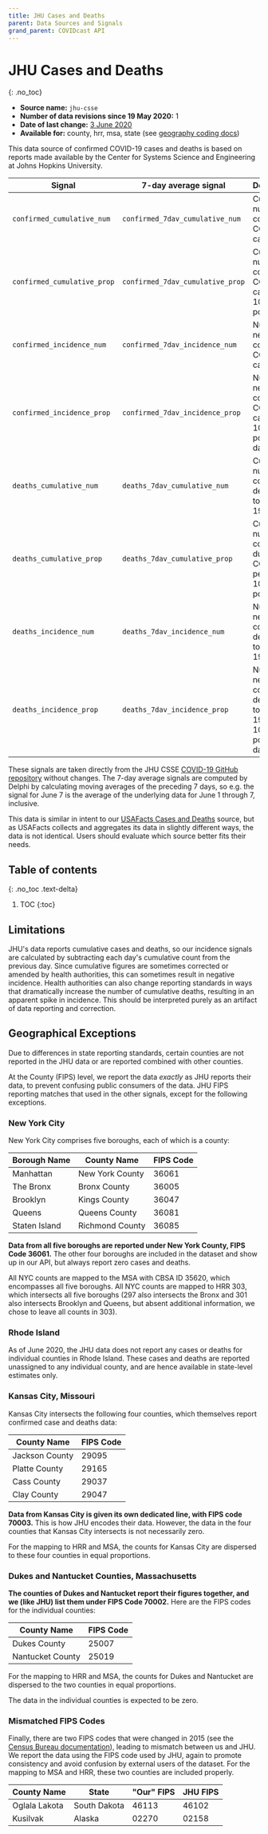 ```yaml
---
title: JHU Cases and Deaths
parent: Data Sources and Signals
grand_parent: COVIDcast API
---
```


# JHU Cases and Deaths
{: .no_toc}

* **Source name:** `jhu-csse`
* **Number of data revisions since 19 May 2020:** 1
* **Date of last change:** [3 June 2020](../covidcast_changelog.md#jhu-csse)
* **Available for:** county, hrr, msa, state (see [geography coding docs](../covidcast_geography.md))

This data source of confirmed COVID-19 cases and deaths is based on reports made
available by the Center for Systems Science and Engineering at Johns Hopkins
University.

| Signal | 7-day average signal | Description |
| --- | --- | --- |
| `confirmed_cumulative_num` | `confirmed_7dav_cumulative_num` | Cumulative number of confirmed COVID-19 cases |
| `confirmed_cumulative_prop` | `confirmed_7dav_cumulative_prop` | Cumulative number of confirmed COVID-19 cases per 100,000 population |
| `confirmed_incidence_num` | `confirmed_7dav_incidence_num` | Number of new confirmed COVID-19 cases, daily |
| `confirmed_incidence_prop` | `confirmed_7dav_incidence_prop` | Number of new confirmed COVID-19 cases per 100,000 population, daily |
| `deaths_cumulative_num` | `deaths_7dav_cumulative_num` | Cumulative number of confirmed deaths due to COVID-19 |
| `deaths_cumulative_prop` | `deaths_7dav_cumulative_prop` | Cumulative number of confirmed due to COVID-19, per 100,000 population |
| `deaths_incidence_num` | `deaths_7dav_incidence_num` | Number of new confirmed deaths due to COVID-19, daily |
| `deaths_incidence_prop` | `deaths_7dav_incidence_prop` | Number of new confirmed deaths due to COVID-19 per 100,000 population, daily |

These signals are taken directly from the JHU CSSE [COVID-19 GitHub
repository](https://github.com/CSSEGISandData/COVID-19) without changes. The
7-day average signals are computed by Delphi by calculating moving averages of
the preceding 7 days, so e.g. the signal for June 7 is the average of the
underlying data for June 1 through 7, inclusive.

This data is similar in intent to our [USAFacts Cases and Deaths](usa-facts.md)
source, but as USAFacts collects and aggregates its data in slightly different
ways, the data is not identical. Users should evaluate which source better fits
their needs.

## Table of contents
{: .no_toc .text-delta}

1. TOC
{:toc}

## Limitations

JHU's data reports cumulative cases and deaths, so our incidence signals are
calculated by subtracting each day's cumulative count from the previous day.
Since cumulative figures are sometimes corrected or amended by health
authorities, this can sometimes result in negative incidence. Health authorities
can also change reporting standards in ways that dramatically increase the
number of cumulative deaths, resulting in an apparent spike in incidence. This
should be interpreted purely as an artifact of data reporting and correction.

## Geographical Exceptions

Due to differences in state reporting standards, certain counties are not
reported in the JHU data or are reported combined with other counties.

At the County (FIPS) level, we report the data _exactly_ as JHU reports their
data, to prevent confusing public consumers of the data. JHU FIPS reporting
matches that used in the other signals, except for the following exceptions.

### New York City

New York City comprises five boroughs, each of which is a county:

|Borough Name       |County Name        |FIPS Code      |
|-------------------|-------------------|---------------|
|Manhattan          |New York County    |36061          |
|The Bronx          |Bronx County       |36005          |
|Brooklyn           |Kings County       |36047          |
|Queens             |Queens County      |36081          |
|Staten Island      |Richmond County    |36085          |

**Data from all five boroughs are reported under New York County, FIPS Code
36061.** The other four boroughs are included in the dataset and show up in our
API, but always report zero cases and deaths.

All NYC counts are mapped to the MSA with CBSA ID 35620, which encompasses all
five boroughs. All NYC counts are mapped to HRR 303, which intersects all five
boroughs (297 also intersects the Bronx and 301 also intersects Brooklyn and
Queens, but absent additional information, we chose to leave all counts in 303).

### Rhode Island

As of June 2020, the JHU data does not report any cases or deaths for individual
counties in Rhode Island. These cases and deaths are reported unassigned to any
individual county, and are hence available in state-level estimates only.

### Kansas City, Missouri

Kansas City intersects the following four counties, which themselves report
confirmed case and deaths data:

|County Name        |FIPS Code      |
|-------------------|---------------|
|Jackson County     |29095          |
|Platte County      |29165          |
|Cass County        |29037          |
|Clay County        |29047          |

**Data from Kansas City is given its own dedicated line, with FIPS
code 70003.**  This is how JHU encodes their data.  However, the data in
the four counties that Kansas City intersects is not necessarily zero.

For the mapping to HRR and MSA, the counts for Kansas City are dispersed to
these four counties in equal proportions.

### Dukes and Nantucket Counties, Massachusetts

**The counties of Dukes and Nantucket report their figures together,
and we (like JHU) list them under FIPS Code 70002.**  Here are the FIPS codes
for the individual counties:

|County Name        |FIPS Code      |
|-------------------|---------------|
|Dukes County       |25007          |
|Nantucket County   |25019          |

For the mapping to HRR and MSA, the counts for Dukes and Nantucket are
dispersed to the two counties in equal proportions.

The data in the individual counties is expected to be zero.

### Mismatched FIPS Codes

Finally, there are two FIPS codes that were changed in 2015 (see the [Census
Bureau
documentation](https://www.census.gov/programs-surveys/geography/technical-documentation/county-changes.html)),
leading to mismatch between us and JHU. We report the data using the FIPS code
used by JHU, again to promote consistency and avoid confusion by external users
of the dataset. For the mapping to MSA and HRR, these two counties are included
properly.

|County Name        |State          |"Our" FIPS         |JHU FIPS       |
|-------------------|---------------|-------------------|---------------|
|Oglala Lakota      |South Dakota   |46113              |46102          |
|Kusilvak           |Alaska         |02270              |02158          |
